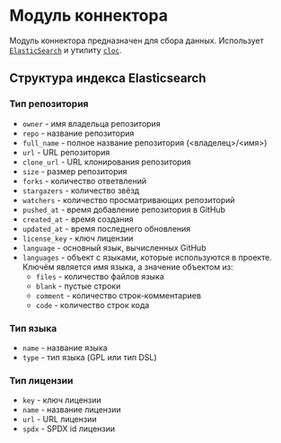 # Модуль коннектора
Модуль коннектора предназначен для сбора данных.
Использует [`ElasticSearch`](https://www.elastic.co/) и утилиту [`cloc`](https://github.com/AlDanial/cloc).

## Структура индекса Elasticsearch
### Тип репозитория
* `owner` - имя владельца репозитория
* `repo` - название репозитория
* `full_name` - полное название репозитория (<владелец>/<имя>)
* `url` - URL репозитория
* `clone_url` - URL клонирования репозитория
* `size` - размер репозитория
* `forks` - количество ответвлений
* `stargazers` - количество звёзд
* `watchers` - количество просматривающих репозиторий
* `pushed_at` - время добавление репозитория в GitHub
* `created_at` - время создания
* `updated_at` - время последнего обновления
* `license_key` - ключ лицензии
* `language` - основный язык, вычисленных GitHub
* `languages` - объект с языками, которые используются в проекте. Ключём является имя языка, а значение объектом из:
    + `files` - количество файлов языка
    + `blank` - пустые строки
    + `comment` - количество строк-комментариев
    + `code` - количество строк кода

### Тип языка
* `name` - название языка
* `type` - тип языка (GPL или тип DSL)

### Тип лицензии
* `key` - ключ лицензии
* `name` - название лицензии
* `url` - URL лицензии
* `spdx` - SPDX id лицензии
